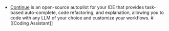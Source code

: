- [Continue](https://continue.dev/) is an open-source autopilot for your IDE that provides task-based auto-complete, code refactoring, and explanation, allowing you to code with any LLM of your choice and customize your workflows. #[[Coding Assistant]]